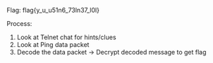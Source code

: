 Flag: flag{y_u_u51n6_73ln37_l0l}

Process:
1. Look at Telnet chat for hints/clues
2. Look at Ping data packet
3. Decode the data packet -> Decrypt decoded message to get flag

